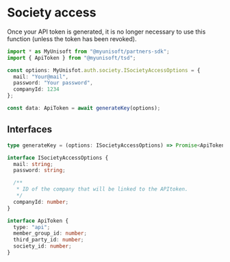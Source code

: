 # Society access
Once your API token is generated, it is no longer necessary to use this function (unless the token has been revoked).

```ts
import * as MyUnisoft from "@myunisoft/partners-sdk";
import { ApiToken } from "@myunisoft/tsd";

const options: MyUnisfot.auth.society.ISocietyAccessOptions = {
  mail: "Your@mail",
  password: "Your password",
  companyId: 1234 
};

const data: ApiToken = await generateKey(options);
```

## Interfaces
```ts
type generateKey = (options: ISocietyAccessOptions) => Promise<ApiToken>;

interface ISocietyAccessOptions {
  mail: string;
  password: string;

  /**
   * ID of the company that will be linked to the APItoken.
   */
  companyId: number;
}

interface ApiToken {
  type: "api";
  member_group_id: number;
  third_party_id: number;
  society_id: number;
}
```
